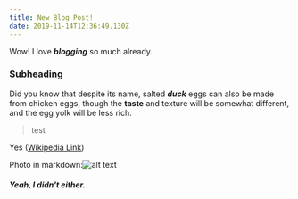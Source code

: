 ```yaml
---
title: New Blog Post!
date: 2019-11-14T12:36:49.130Z
---
```

Wow! I love _**blogging**_ so much already.

### Subheading

Did you know that despite its name, salted _**duck**_ eggs can also be made from chicken eggs, though the **taste** and texture will be somewhat different, and the egg yolk will be less rich.

> test

Yes ([Wikipedia Link](http://en.wikipedia.org/wiki/Salted_duck_egg))

Photo in markdown:![alt text](../../assets/tyler-nix-q-motCAvPBM-unsplash.jpg "You see this text on hover")

##### Yeah, I didn't either.
